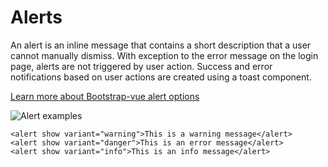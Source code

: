 # Alerts
An alert is an inline message that contains a short description that a user cannot manually dismiss. With exception to the error message on the login page, alerts are not triggered by user action. Success and error notifications based on user actions are created using a toast component.

[Learn more about Bootstrap-vue alert options](https://bootstrap-vue.js.org/docs/components/alert)

![Alert examples](/alert.png)

```vue
<alert show variant="warning">This is a warning message</alert>
<alert show variant="danger">This is an error message</alert>
<alert show variant="info">This is an info message</alert>
```